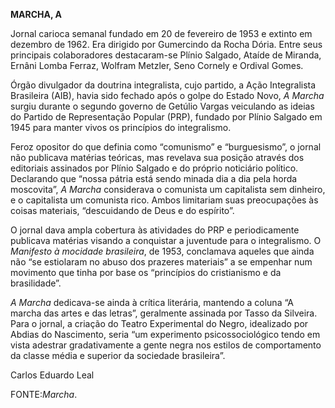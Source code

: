 **MARCHA, A**

Jornal carioca semanal fundado em 20 de fevereiro de 1953 e extinto em
dezembro de 1962. Era dirigido por Gumercindo da Rocha Dória. Entre seus
principais colaboradores destacaram-se Plínio Salgado, Ataíde de
Miranda, Ernâni Lomba Ferraz, Wolfram Metzler, Seno Cornely e Ordival
Gomes.

Órgão divulgador da doutrina integralista, cujo partido, a Ação
Integralista Brasileira (AIB), havia sido fechado após o golpe do Estado
Novo, *A Marcha* surgiu durante o segundo governo de Getúlio Vargas
veiculando as ideias do Partido de Representação Popular (PRP), fundado
por Plínio Salgado em 1945 para manter vivos os princípios do
integralismo.

Feroz opositor do que definia como “comunismo” e “burguesismo”, o jornal
não publicava matérias teóricas, mas revelava sua posição através dos
editoriais assinados por Plínio Salgado e do próprio noticiário
político. Declarando que “nossa pátria está sendo minada dia a dia pela
horda moscovita”, *A Marcha* considerava o comunista um capitalista sem
dinheiro, e o capitalista um comunista rico. Ambos limitariam suas
preocupações às coisas materiais, “descuidando de Deus e do espírito”.

O jornal dava ampla cobertura às atividades do PRP e periodicamente
publicava matérias visando a conquistar a juventude para o integralismo.
O *Manifesto à mocidade brasileira*, de 1953, conclamava aqueles que
ainda não “se estiolaram no abuso dos prazeres materiais” a se empenhar
num movimento que tinha por base os “princípios do cristianismo e da
brasilidade”.

*A Marcha* dedicava-se ainda à crítica literária, mantendo a coluna “A
marcha das artes e das letras”, geralmente assinada por Tasso da
Silveira. Para o jornal, a criação do Teatro Experimental do Negro,
idealizado por Abdias do Nascimento, seria “um experimento
psicossociológico tendo em vista adestrar gradativamente a gente negra
nos estilos de comportamento da classe média e superior da sociedade
brasileira”.

Carlos Eduardo Leal

FONTE:*Marcha*.
